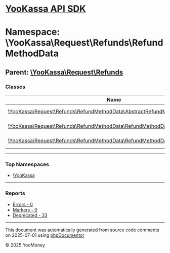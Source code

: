# [YooKassa API SDK](../home.md)

# Namespace: \YooKassa\Request\Refunds\RefundMethodData

## Parent: [\YooKassa\Request\Refunds](../namespaces/yookassa-request-refunds.md)

### Classes

| Name | Summary |
| ---- | ------- |
| [\YooKassa\Request\Refunds\RefundMethodData\AbstractRefundMethodData](../classes/YooKassa-Request-Refunds-RefundMethodData-AbstractRefundMethodData.md) | Класс, представляющий модель AbstractRefundMethod. |
| [\YooKassa\Request\Refunds\RefundMethodData\RefundMethodDataElectronicCertificate](../classes/YooKassa-Request-Refunds-RefundMethodData-RefundMethodDataElectronicCertificate.md) | Класс, представляющий модель ElectronicCertificateRefundMethod. |
| [\YooKassa\Request\Refunds\RefundMethodData\RefundMethodDataFactory](../classes/YooKassa-Request-Refunds-RefundMethodData-RefundMethodDataFactory.md) | Класс, представляющий модель RefundMethodDataFactory. |

---

### Top Namespaces

* [\YooKassa](../namespaces/yookassa.md)

---

### Reports
* [Errors - 0](../reports/errors.md)
* [Markers - 0](../reports/markers.md)
* [Deprecated - 33](../reports/deprecated.md)

---

This document was automatically generated from source code comments on 2025-07-01 using [phpDocumentor](http://www.phpdoc.org/)

&copy; 2025 YooMoney